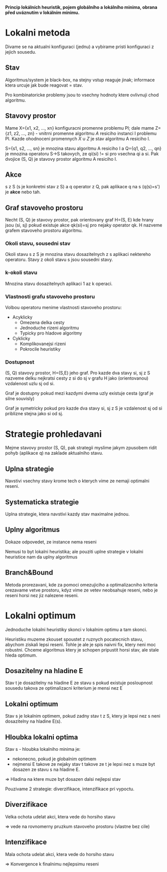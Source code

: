 **Princip lokálních heuristik, pojem globálního a lokálního minima, obrana před uváznutím v lokálním minimu.**

# Lokalni metoda
Divame se na aktualni konfiguraci (jednu) a vybirame pristi konfiguraci z jejich sousedu.
## Stav
Algoritmus/system je black-box, na stejny vstup reaguje jinak; informace ktera urcuje jak bude reagovat = stav.

Pro kombinatoricke problemy jsou to vsechny hodnoty ktere ovlivnuji chod algoritmu.
## Stavovy prostor
Mame X={x1, x2, ..., xn} konfiguracni promenne problemu PI; dale mame Z={z1, z2, ..., zn} - vnitrni promenne algoritmu $A$ resiciho instanci I problemu PI. Kazde ohodnoceni promennych $X \cup Z$ je stav algoritmu A resiciho I.

S={s1, s2, ..., sn} je mnozina stavu algoritmu A resiciho I a Q={q1, q2, ..., qn} je mnozina operatoru S->S takovych, ze qi(si) != si pro vsechna qi a si. Pak dvojice (S, Q) je stavovy prostor algoritmu A resiciho I.
## Akce
s z S (s je konkretni stav z S) a q operator z Q, pak aplikace q na s (q(s)=s') je **akce** nebo tah.
## Graf stavoveho prostoru
Necht (S, Q) je stavovy prostor, pak orientovany graf H=(S, E) kde hrany jsou (si, sj) pokud existuje akce qk(si)=sj pro nejaky operator qk. H nazveme grafem stavoveho prostoru algoritmu.
### Okoli stavu, sousedni stav
Okoli stavu s z S je mnozina stavu dosazitelnych z s aplikaci nektereho operatoru. Stavy z okoli stavu s jsou sousedni stavy.
### k-okoli stavu
Mnozina stavu dosazitelnych aplikaci 1 az k operaci.
### Vlastnosti grafu stavoveho prostoru
Volbou operatoru menime vlastnosti stavoveho prostoru:
- Acyklicky 
	- Omezena delka cesty
	- Jednoduche rizeni algoritmu
	- Typicky pro hladove algoritmy
- Cyklicky
	- Komplikovanejsi rizeni
	- Pokrocile heuristiky
### Dostupnost
(S, Q) stavovy prostor, H=(S,E) jeho graf. Pro kazde dva stavy si, sj z S nazveme delku nejkratsi cesty z si do sj v grafu H jako (orientovanou) vzdalenost uzlu sj od si.

Graf je dostupny pokud mezi kazdymi dvema uzly existuje cesta (graf je silne souvisly)

Graf je symetricky pokud pro kazde dva stavy si, sj z S je vzdalenost sj od si priblizne stejna jako si od sj.
# Strategie prohledavani
Mejme stavovy prostor (S, Q), pak strategii myslime jakym zpusobem ridit pohyb (aplikace q) na zaklade aktualniho stavu.
## Uplna strategie
Navstivi vsechny stavy krome tech o kterych vime ze nemaji optimalni reseni.
## Systematicka strategie
Uplna strategie, ktera navstivi kazdy stav maximalne jednou.
## Uplny algoritmus
Dokaze odpovedet, ze instance nema reseni

Nemusi to byt lokalni heuristika; ale pouziti uplne strategie v lokalni heuristice nam da uplny algoritmus
## Branch&Bound
Metoda prorezavani, kde za pomoci omezujiciho a optimalizacniho kriteria orezavame vetve prostoru, kdyz vime ze vetev neobsahuje reseni, nebo je reseni horsi nez jiz nalezene reseni.
# Lokalni optimum
Jednoduche lokalni heuristiky skonci v lokalnim optimu a tam skonci.

Heuristiku muzeme zkouset spoustet z ruznych pocatecnich stavu, abychom ziskali lepsi reseni. Tohle je ale je spis naivni fix, ktery neni moc robustni.
Chceme algoritmus ktery je schopen pripustit horsi stav, ale stale hleda optimum.
## Dosazitelny na hladine E
Stav t je dosazitelny na hladine E ze stavu s pokud existuje posloupnost sousedu takova ze optimalizacni kriterium je mensi nez E
## Lokalni optimum
Stav s je lokalnim optimem, pokud zadny stav t z S, ktery je lepsi nez s neni dosazitelny na hladine E(s).
## Hloubka lokalni optima
Stav s - hloubka lokalniho minima je:
- nekonecno, pokud je globalnim optimem
- nejmensi E takove ze nejaky stav t takove ze t je lepsi nez s muze byt dosazen ze stavu s na hladine E.

=> Hladina na ktere muze byt dosazen dalsi nejlepsi stav

Pouzivame 2 strategie: diverzifikace, intenzifikace pri vypoctu.
## Diverzifikace
Velka ochota udelat akci, ktera vede do horsiho stavu

=> vede na rovnomerny pruzkum stavoveho prostoru (vlastne bez cile)
## Intenzifikace
Mala ochota udelat akci, ktera vede do horsiho stavu

=> Konvergence k finalnimu nejlepsimu reseni


